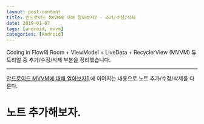 ```yaml
---
layout: post-content
title: 안드로이드 MVVM에 대해 알아보자2 - 추가/수정/삭제
date: 2019-01-07
tags: [android, mvvm]
categories: [Android]
---
```


Coding in Flow의  Room + ViewModel + LiveData + RecyclerView (MVVM) 튜토리얼 중 추가/수정/삭제 부분을 정리했습니다.

---

[안드로이드 MVVM에 대해 알아보자1](/android-mvvm/).에 이어지는 내용으로 노트 추가/수정/삭제를 다룬다.

# 노트 추가해보자.


